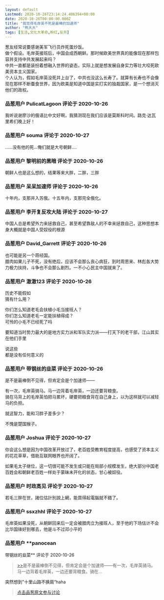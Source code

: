 ```yaml
---
layout: default
Lastmod: 2020-10-26T23:14:24.406394+00:00
date: 2020-10-26T00:00:00.000Z
title: "我觉得毛岸英不死是最棒的加速师"
author: "熊大大"
tags: [生活,文化大革命,粉红,反共]
---
```


葱友经常说要感谢美军飞行员炸死蛋炒饭。  
做个假设。毛岸英接班后，中国会成西朝鲜。那时候欧美世界真的能像现在那样包容并支持中共发展起来吗？  
中共一直都是装扮着想融入世界的姿态，实际上就是想发展自身实力等壮大咬死欧美资本主义国家。  
个人认为，假如毛岸英没死并上台了，中共也没这么长寿了。就算有长寿也不会像现在那样不断蚕食世界，因为欧美是知道中国是实打实的独裁国家，是一个想消灭他们的政权。

            
### 品葱用户 **PulicatLagoon** 评论于 2020-10-26
        
我听说谢廖沙的俄语比中文好啊，我猜测现在我们应该是莫斯科时间。路克·达瓦里希们晚上好！
        


            
### 品葱用户 **souma** 评论于 2020-10-27
        
......没有他的死...俺们就是大号朝鲜....
        


            
### 品葱用户 **黎明前的黑暗** 评论于 2020-10-26
        
朝鲜人也是这么想的，结果等来大胖，二胖，三胖
        


            
### 品葱用户 **呆呆加速师** 评论于 2020-10-26
        
十年内，支那并入苏俄。十五年内，支那完全俄化。
        


            
### 品葱用户 **李开复反攻大陆** 评论于 2020-10-27
        
中国人总是希望外力来拯救自己，甚至希望靠敌人的不幸来拯救自己，这种思想本身大概就是中国人受奴役的根源
        


            
### 品葱用户 **David_Garrett** 评论于 2020-10-26
        
也可能是另一个蒋经国。  
腊肉如果儿子不死，没有绝后，应该不会那么丧心病狂，到时周恩来、林彪各大势力极力扶持，斗争也不会那么剧烈。一不小心民主中国就来了。
        


            
### 品葱用户 **澈澈123** 评论于 2020-10-26
        
历史不能假如  
猜有什么用？  
  
你们怎么知道老毛会扶植小毛当接班人？  
你们怎么知道老毛一定能扶植得成？  
可怜的小毛不已经死了吗  
  
要知道当时势力最大的是地方实力派和军队实力派——打天下的老干部，江山其实在他们手里  
  
说这些  
都是没有任何意义的
        


            
### 品葱用户 **带钢丝的韭菜** 评论于 2020-10-26
        
是不是最棒倒不见得，但肯定会是个加速师——  
  
有一次，毛岸英骑马。马一边背着毛岸英，一边还要背粮食。  
骑在马背上的毛岸英怕把马累坏，硬要把粮食背在自己身上，以为这样就可以减轻马的负担。  
  
就这智力，能和习胖子差多少？  
  
不愧是楚国猴子。
        


            
### 品葱用户 **Joshua** 评论于 2020-10-27
        
你会这么想是因为中国改革开放过了，老百姓受教育程度提高，也感受了资本主义的花花草草，借助互联网眼界也开阔了。  
  
如果毛太子继位，这一切很可能不发生或只能在局部小规模发生，绝大部分中国老百姓会和朝鲜老百姓一样处于蒙昧未开化的状态，甘心被奴役。
        


            
### 品葱用户 **时政高见** 评论于 2020-10-27
        
若毛三胖在世，諸位估計別說上網，能買得起電腦就不錯了。
        


            
### 品葱用户 **ssxzhhl** 评论于 2020-10-27
        
毛岸英如果没死，从朝鲜回来后一定会被腊肉立为接班人，至于他的下场估计不会比华国锋好到哪去，他是斗不过邓小平的
        


            
### 品葱用户 **panocean 
带钢丝的韭菜** 评论于 2020-10-26
        
> [\>>]( "/article/item_id-525881#")是不是最棒倒不见得，但肯定会是个加速师——有一次，毛岸英骑马。马一边背着毛岸英，一边还要背粮食。骑在...

  
  
突然想到”十里山路不换肩“haha
        






> [点击品葱原文参与讨论](https://pincong.rocks/article/25543)

